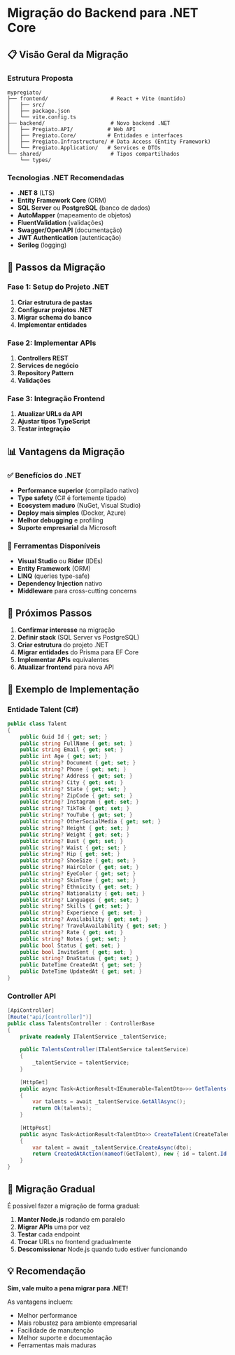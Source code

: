 # Migração do Backend para .NET Core

## 📋 Visão Geral da Migração

### **Estrutura Proposta**

```
mypregiato/
├── frontend/                    # React + Vite (mantido)
│   ├── src/
│   ├── package.json
│   └── vite.config.ts
├── backend/                     # Novo backend .NET
│   ├── Pregiato.API/           # Web API
│   ├── Pregiato.Core/          # Entidades e interfaces
│   ├── Pregiato.Infrastructure/ # Data Access (Entity Framework)
│   └── Pregiato.Application/   # Services e DTOs
└── shared/                      # Tipos compartilhados
    └── types/
```

### **Tecnologias .NET Recomendadas**

- **.NET 8** (LTS)
- **Entity Framework Core** (ORM)
- **SQL Server** ou **PostgreSQL** (banco de dados)
- **AutoMapper** (mapeamento de objetos)
- **FluentValidation** (validações)
- **Swagger/OpenAPI** (documentação)
- **JWT Authentication** (autenticação)
- **Serilog** (logging)

## 🚀 Passos da Migração

### **Fase 1: Setup do Projeto .NET**

1. **Criar estrutura de pastas**
2. **Configurar projetos .NET**
3. **Migrar schema do banco**
4. **Implementar entidades**

### **Fase 2: Implementar APIs**

1. **Controllers REST**
2. **Services de negócio**
3. **Repository Pattern**
4. **Validações**

### **Fase 3: Integração Frontend**

1. **Atualizar URLs da API**
2. **Ajustar tipos TypeScript**
3. **Testar integração**

## 📊 Vantagens da Migração

### **✅ Benefícios do .NET**

- **Performance superior** (compilado nativo)
- **Type safety** (C# é fortemente tipado)
- **Ecosystem maduro** (NuGet, Visual Studio)
- **Deploy mais simples** (Docker, Azure)
- **Melhor debugging** e profiling
- **Suporte empresarial** da Microsoft

### **🔧 Ferramentas Disponíveis**

- **Visual Studio** ou **Rider** (IDEs)
- **Entity Framework** (ORM)
- **LINQ** (queries type-safe)
- **Dependency Injection** nativo
- **Middleware** para cross-cutting concerns

## 🎯 Próximos Passos

1. **Confirmar interesse** na migração
2. **Definir stack** (SQL Server vs PostgreSQL)
3. **Criar estrutura** do projeto .NET
4. **Migrar entidades** do Prisma para EF Core
5. **Implementar APIs** equivalentes
6. **Atualizar frontend** para nova API

## 📝 Exemplo de Implementação

### **Entidade Talent (C#)**

```csharp
public class Talent
{
    public Guid Id { get; set; }
    public string FullName { get; set; }
    public string Email { get; set; }
    public int Age { get; set; }
    public string? Document { get; set; }
    public string? Phone { get; set; }
    public string? Address { get; set; }
    public string? City { get; set; }
    public string? State { get; set; }
    public string? ZipCode { get; set; }
    public string? Instagram { get; set; }
    public string? TikTok { get; set; }
    public string? YouTube { get; set; }
    public string? OtherSocialMedia { get; set; }
    public string? Height { get; set; }
    public string? Weight { get; set; }
    public string? Bust { get; set; }
    public string? Waist { get; set; }
    public string? Hip { get; set; }
    public string? ShoeSize { get; set; }
    public string? HairColor { get; set; }
    public string? EyeColor { get; set; }
    public string? SkinTone { get; set; }
    public string? Ethnicity { get; set; }
    public string? Nationality { get; set; }
    public string? Languages { get; set; }
    public string? Skills { get; set; }
    public string? Experience { get; set; }
    public string? Availability { get; set; }
    public string? TravelAvailability { get; set; }
    public string? Rate { get; set; }
    public string? Notes { get; set; }
    public bool Status { get; set; }
    public bool InviteSent { get; set; }
    public string? DnaStatus { get; set; }
    public DateTime CreatedAt { get; set; }
    public DateTime UpdatedAt { get; set; }
}
```

### **Controller API**

```csharp
[ApiController]
[Route("api/[controller]")]
public class TalentsController : ControllerBase
{
    private readonly ITalentService _talentService;
    
    public TalentsController(ITalentService talentService)
    {
        _talentService = talentService;
    }
    
    [HttpGet]
    public async Task<ActionResult<IEnumerable<TalentDto>>> GetTalents()
    {
        var talents = await _talentService.GetAllAsync();
        return Ok(talents);
    }
    
    [HttpPost]
    public async Task<ActionResult<TalentDto>> CreateTalent(CreateTalentDto dto)
    {
        var talent = await _talentService.CreateAsync(dto);
        return CreatedAtAction(nameof(GetTalent), new { id = talent.Id }, talent);
    }
}
```

## 🔄 Migração Gradual

É possível fazer a migração de forma gradual:

1. **Manter Node.js** rodando em paralelo
2. **Migrar APIs** uma por vez
3. **Testar** cada endpoint
4. **Trocar** URLs no frontend gradualmente
5. **Descomissionar** Node.js quando tudo estiver funcionando

## 💡 Recomendação

**Sim, vale muito a pena migrar para .NET!** 

As vantagens incluem:
- Melhor performance
- Mais robustez para ambiente empresarial
- Facilidade de manutenção
- Melhor suporte e documentação
- Ferramentas mais maduras 